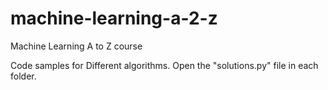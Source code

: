 # machine-learning-a-2-z
Machine Learning A to Z course

Code samples for Different algorithms. Open the "solutions.py" file in each folder.
